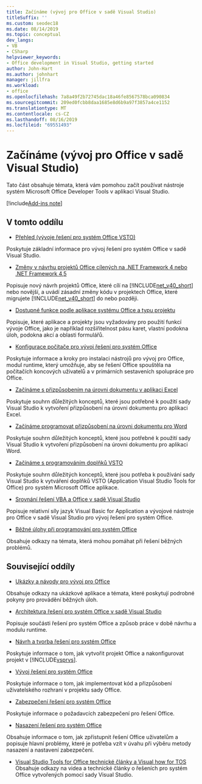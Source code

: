```yaml
---
title: Začínáme (vývoj pro Office v sadě Visual Studio)
titleSuffix: ''
ms.custom: seodec18
ms.date: 08/14/2019
ms.topic: conceptual
dev_langs:
- VB
- CSharp
helpviewer_keywords:
- Office development in Visual Studio, getting started
author: John-Hart
ms.author: johnhart
manager: jillfra
ms.workload:
- office
ms.openlocfilehash: 7a8a49f2b72745dac18a46fe8567578bca090834
ms.sourcegitcommit: 209ed0fcbb8daa1685e8d6b9a97f3857a4ce1152
ms.translationtype: MT
ms.contentlocale: cs-CZ
ms.lasthandoff: 08/16/2019
ms.locfileid: "69551493"
---
```

# <a name="get-started-office-development-in-visual-studio"></a>Začínáme (vývoj pro Office v sadě Visual Studio)
  Tato část obsahuje témata, která vám pomohou začít používat nástroje systém Microsoft Office Developer Tools v aplikaci Visual Studio.

[!include[Add-ins note](includes/addinsnote.md)]

## <a name="in-this-section"></a>V tomto oddílu
- [Přehled &#40;vývoje řešení pro systém Office VSTO&#41;](../vsto/office-solutions-development-overview-vsto.md)

 Poskytuje základní informace pro vývoj řešení pro systém Office v sadě Visual Studio.

- [Změny v návrhu projektů Office cílených na .NET Framework 4 nebo .NET Framework 4,5](../vsto/changes-to-the-design-of-office-projects-that-target-the-dotnet-framework-4-or-the-dotnet-framework-4-5.md)

 Popisuje nový návrh projektů Office, které cílí na [!INCLUDE[net_v40_short](../sharepoint/includes/net-v40-short-md.md)] nebo novější, a uvádí zásadní změny kódu v projektech Office, které migrujete [!INCLUDE[net_v40_short](../sharepoint/includes/net-v40-short-md.md)] do nebo později.

- [Dostupné funkce podle aplikace systému Office a typu projektu](../vsto/features-available-by-office-application-and-project-type.md)

 Popisuje, které aplikace a projekty jsou vyžadovány pro použití funkcí vývoje Office, jako je například rozšiřitelnost pásu karet, vlastní podokna úloh, podokna akcí a oblasti formulářů.

- [Konfigurace počítače pro vývoj řešení pro systém Office](../vsto/configuring-a-computer-to-develop-office-solutions.md)

 Poskytuje informace a kroky pro instalaci nástrojů pro vývoj pro Office, modul runtime, který umožňuje, aby se řešení Office spouštěla na počítačích koncových uživatelů a v primárních sestaveních spolupráce pro Office.

- [Začínáme s přizpůsobením na úrovni dokumentu v aplikaci Excel](../vsto/getting-started-programming-document-level-customizations-for-excel.md)

 Poskytuje souhrn důležitých konceptů, které jsou potřebné k použití sady Visual Studio k vytvoření přizpůsobení na úrovni dokumentu pro aplikaci Excel.

- [Začínáme programovat přizpůsobení na úrovni dokumentu pro Word](../vsto/getting-started-programming-document-level-customizations-for-word.md)

 Poskytuje souhrn důležitých konceptů, které jsou potřebné k použití sady Visual Studio k vytvoření přizpůsobení na úrovni dokumentu pro aplikaci Word.

- [Začínáme s programováním doplňků VSTO](../vsto/getting-started-programming-vsto-add-ins.md)

 Poskytuje souhrn důležitých konceptů, které jsou potřeba k používání sady Visual Studio k vytváření doplňků VSTO (Application Visual Studio Tools for Office) pro systém Microsoft Office aplikace.

- [Srovnání řešení VBA a Office v sadě Visual Studio](../vsto/vba-and-office-solutions-in-visual-studio-compared.md)

 Popisuje relativní síly jazyk Visual Basic for Application a vývojové nástroje pro Office v sadě Visual Studio pro vývoj řešení pro systém Office.

- [Běžné úlohy při programování pro systém Office](../vsto/common-tasks-in-office-programming.md)

 Obsahuje odkazy na témata, která mohou pomáhat při řešení běžných problémů.

## <a name="related-sections"></a>Související oddíly
- [Ukázky a návody pro vývoj pro Office](../vsto/office-development-samples-and-walkthroughs.md)

 Obsahuje odkazy na ukázkové aplikace a témata, které poskytují podrobné pokyny pro provádění běžných úloh.

- [Architektura řešení pro systém Office v sadě Visual Studio](../vsto/architecture-of-office-solutions-in-visual-studio.md)

 Popisuje součásti řešení pro systém Office a způsob práce v době návrhu a modulu runtime.

- [Návrh a tvorba řešení pro systém Office](../vsto/designing-and-creating-office-solutions.md)

 Poskytuje informace o tom, jak vytvořit projekt Office a nakonfigurovat projekt v [!INCLUDE[vsprvs](../sharepoint/includes/vsprvs-md.md)].

- [Vývoj řešení pro systém Office](../vsto/developing-office-solutions.md)

 Poskytuje informace o tom, jak implementovat kód a přizpůsobení uživatelského rozhraní v projektu sady Office.

- [Zabezpečení řešení pro systém Office](../vsto/securing-office-solutions.md)

 Poskytuje informace o požadavcích zabezpečení pro řešení Office.

- [Nasazení řešení pro systém Office](../vsto/deploying-an-office-solution.md)

 Obsahuje informace o tom, jak zpřístupnit řešení Office uživatelům a popisuje hlavní problémy, které je potřeba vzít v úvahu při výběru metody nasazení a nastavení zabezpečení.

- [Visual Studio Tools for Office technické články a Visual how for TOS](http://go.microsoft.com/fwlink/?LinkID=106640) Obsahuje odkazy na videa a technické články o řešeních pro systém Office vytvořených pomocí sady Visual Studio.
